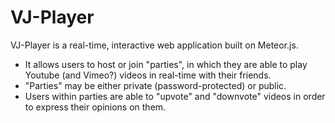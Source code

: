 VJ-Player
=========

VJ-Player is a real-time, interactive web application built on Meteor.js. 

- It allows users to host or join "parties", in which they are able to play Youtube (and Vimeo?) videos in real-time with their friends.
- "Parties" may be either private (password-protected) or public. 
- Users within parties are able to "upvote" and "downvote" videos in order to express their opinions on them.
